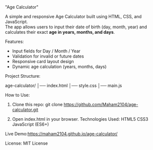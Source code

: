 "Age Calculator"

A simple and responsive Age Calculator built using HTML, CSS, and JavaScript.  
The app allows users to input their date of birth (day, month, year) and calculates their exact **age in years, months, and days**.  

Features:

- Input fields for Day / Month / Year  
- Validation for invalid or future dates  
- Responsive card layout design  
- Dynamic age calculation (years, months, days)  

Project Structure:

age-calculator/
│── index.html
│── style.css
│── main.js

How to Use:

1. Clone this repo:
   git clone https://github.com/Maham2104/age-calculator.git

2. Open index.html in your browser.
Technologies Used:
HTML5
CSS3
JavaScript (ES6+)

Live Demo:https://maham2104.github.io/age-calculator/

License:
MIT License




